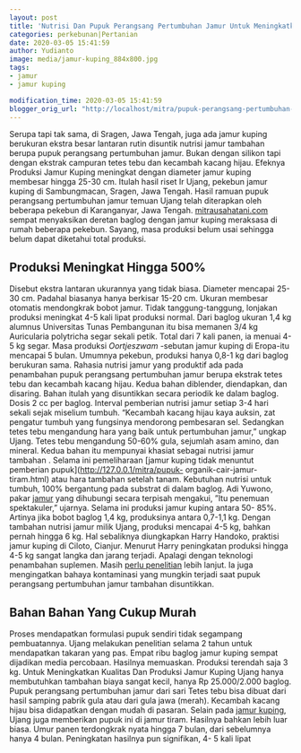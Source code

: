 ```yaml
---
layout: post
title: 'Nutrisi Dan Pupuk Perangsang Pertumbuhan Jamur Untuk Meningkatkan Produksi'
categories: perkebunan|Pertanian
date: 2020-03-05 15:41:59
author: Yudianto
image: media/jamur-kuping_884x800.jpg
tags:
- jamur
- jamur kuping

modification_time: 2020-03-05 15:41:59
blogger_orig_url: "http://localhost/mitra/pupuk-perangsang-pertumbuhan-jamur.html"
---
```


Serupa tapi tak sama, di Sragen, Jawa Tengah, juga ada jamur kuping berukuran
ekstra besar lantaran rutin disuntik nutrisi jamur tambahan berupa pupuk
perangsang pertumbuhan jamur. Bukan dengan silikon tapi dengan ekstrak
campuran tetes tebu dan kecambah kacang hijau. Efeknya Produksi Jamur Kuping
meningkat dengan diameter jamur kuping membesar hingga 25-30 cm. Itulah hasil
riset Ir Ujang, pekebun jamur kuping di Sambungmacan, Sragen, Jawa Tengah.
Hasil ramuan pupuk perangsang pertumbuhan jamur temuan Ujang telah diterapkan
oleh beberapa pekebun di Karanganyar, Jawa Tengah.
[mitrausahatani.com](http://127.0.0.1/mitra) sempat menyaksikan deretan baglog
dengan jamur kuping meraksasa di rumah beberapa pekebun. Sayang, masa produksi
belum usai sehingga belum dapat diketahui total produksi.

## Produksi Meningkat Hingga 500%

Disebut ekstra lantaran ukurannya yang tidak biasa. Diameter mencapai 25- 30
cm. Padahal biasanya hanya berkisar 15-20 cm. Ukuran membesar otomatis
mendongkrak bobot jamur. Tidak tanggung-tanggung, lonjakan produksi meningkat
4-5 kali lipat produksi normal. Dari baglog ukuran 1,4 kg alumnus Universitas
Tunas Pembangunan itu bisa memanen 3/4 kg Auricularia polytricha segar sekali
petik. Total dari 7 kali panen, ia menuai 4-5 kg segar. Masa produksi
_Oortjeszwam_ -sebutan jamur kuping di Eropa-itu mencapai 5 bulan. Umumnya
pekebun, produksi hanya 0,8-1 kg dari baglog berukuran sama. Rahasia nutrisi
jamur yang produktif ada pada penambahan pupuk perangsang pertumbuhan jamur
berupa ekstrak tetes tebu dan kecambah kacang hijau. Kedua bahan diblender,
diendapkan, dan disaring. Bahan itulah yang disuntikkan secara periodik ke
dalam baglog. Dosis 2 cc per baglog. Interval pemberian nutrisi jamur setiap
3-4 hari sekali sejak miselium tumbuh. “Kecambah kacang hijau kaya auksin, zat
pengatur tumbuh yang fungsinya mendorong pembesaran sel. Sedangkan tetes tebu
mengandung hara yang baik untuk pertumbuhan jamur,” ungkap Ujang. Tetes tebu
mengandung 50-60% gula, sejumlah asam amino, dan mineral. Kedua bahan itu
mempunyai khasiat sebagai nutrisi jamur tambahan . Selama ini pemeliharaan
[jamur kuping tidak menuntut pemberian pupuk](http://127.0.0.1/mitra/pupuk-
organik-cair-jamur-tiram.html) atau hara tambahan setelah tanam. Kebutuhan
nutrisi untuk tumbuh, 100% bergantung pada substrat di dalam baglog. Adi
Yuwono, pakar [jamur](http://127.0.0.1/mitra/topik/jamur) yang dihubungi
secara terpisah mengakui, ”Itu penemuan spektakuler,” ujarnya. Selama ini
produksi jamur kuping antara 50- 85%. Artinya jika bobot baglog 1,4 kg,
produksinya antara 0,7-1,1 kg. Dengan tambahan nutrisi jamur milik Ujang,
produksi mencapai 4-5 kg, bahkan pernah hingga 6 kg. Hal sebaliknya
diungkapkan Harry Handoko, praktisi jamur kuping di Ciloto, Cianjur. Menurut
Harry peningkatan produksi hingga 4-5 kg sangat langka dan jarang terjadi.
Apalagi dengan teknologi penambahan suplemen. Masih [perlu
penelitian](https://books.google.co.th/books/about/Bertanam_Jamur_Kuping_di_Lahan_Sempit.html?hl=id&id=Be1Eu0r6fk8C&redir_esc=y)
lebih lanjut. Ia juga mengingatkan bahaya kontaminasi yang mungkin terjadi
saat pupuk perangsang pertumbuhan jamur tambahan disuntikkan.

## Bahan Bahan Yang Cukup Murah

Proses mendapatkan formulasi pupuk sendiri tidak segampang pembuatannya. Ujang
melakukan penelitian selama 2 tahun untuk mendapatkan takaran yang pas. Empat
ribu baglog jamur kuping sempat dijadikan media percobaan. Hasilnya memuaskan.
Produksi terendah saja 3 kg. Untuk Meningkatkan Kualitas Dan Produksi Jamur
Kuping Ujang hanya membutuhkan tambahan biaya sangat kecil, hanya Rp
25.000/2.000 baglog. Pupuk perangsang pertumbuhan jamur dari sari Tetes tebu
bisa dibuat dari hasil samping pabrik gula atau dari gula jawa (merah).
Kecambah kacang hijau bisa didapatkan dengan mudah di pasaran. Selain pada
[jamur kuping](http://127.0.0.1/mitra/prospek-bisnis-menggiurkan-lewat.html),
Ujang juga memberikan pupuk ini di jamur tiram. Hasilnya bahkan lebih luar
biasa. Umur panen terdongkrak nyata hingga 7 bulan, dari sebelumnya hanya 4
bulan. Peningkatan hasilnya pun signifikan, 4- 5 kali lipat


